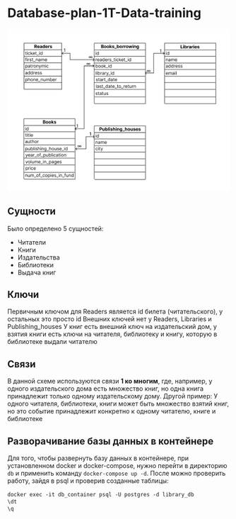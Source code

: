 # Database-plan-1T-Data-training

![db plan](./DB_plan.png)

## Сущности
Было определено 5 сущностей:
- Читатели
- Книги
- Издательства
- Библиотеки
- Выдача книг

## Ключи
Первичным ключом для Readers является id билета (читательского), у остальных это просто id
Внешних ключей нет у Readers, Libraries и Publishing_houses
У книг есть внешний ключ на издательский дом, у взятия книги есть ключи на читателя, библиотеку и книгу, которую в библиотеке выдали читателю

## Связи
В данной схеме используются связи **1 ко многим**, где, например, у одного издательского дома есть множество книг, но одна книга принадлежит только одному издательскому дому.
Другой пример: У одного читателя, библиотеки, книги может быть множество взятий книг, но это событие принадлежит конкретно к одному читателю, книге и библиотеке

## Разворачивание базы данных в контейнере
Для того, чтобы развернуть базу данных в контейнере, при установленном docker и docker-compose, нужно перейти в директорию `db` и применить команду `docker-compose up -d`.
После можно проверить работу, зайдя в psql и проверив созданные таблицы:
```
docker exec -it db_container psql -U postgres -d library_db
\dt
\q
```